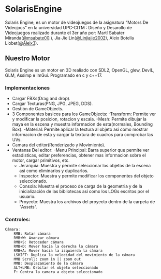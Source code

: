 # SolarisEngine

Solaris Engine, es un motor de videojuegos de la asignatura “Motors De Videojocs” en la universidad UPC-CITM : Diseño y Desarollo de Videojuegos realizado durante el 3er año por: Martí Sabater Miranda([@msabate00](https://github.com/msabate00).), Jia Jie Lin([@Linjiajie2002](https://github.com/Linjiajie2002)), Aleix Botella Llobet([@Aleix3](https://github.com/Aleix3)).

## Nuestro Motor
Solaris Engine es un motor en 3D realiado con SDL2, OpenGL, glew, DevIL, GLM, Assimp e ImGui. Programado en c y c++17.

### Implementaciones
- Cargar FBXs(Drag and drop).
- Cargar Texturas(PNG, JPG, JPEG, DDS).
- Gestión de GameObjects.
- 3 Componentes basicos para los GameObjects:
    -Transform: Permite ver y modificar la posicion, rotacion y escala.
    -Mesh: Permite dibujar la maya en la escena y muestra informacion de esta(normales, Bounding Box).
    -Material: Permite aplicar la textura al objeto asi como mostrar informacion de esta y cargar la textura de cuadros para comprobar las UVs.
- Camara del editor(Renderizado y Movimiento).
- Ventanas Del editor:
    -Menu Principal: Barra superior que permite ver estadisticas, editar preferencias, obtener mas informacion sobre el motor, cargar primitivos, etc.
    - Jerarquia: Muestra y permite seleccionar los objetos de la escena asi como eliminarlos y duplicarlos.
    - Inspector: Muestra y permite modificar los componentes del objeto seleccionado.
    - Consola: Muestra el proceso de carga de la geometria y de la inicialización de las bibliotecas así como los LOGs escritos por el usuario.
    - Proyecto: Muestra los archivos del proyecto dentro de la carpeta de "Assets".


### Controles: 
    Cámara:
        RMB: Rotar cámara
        RMB+W: Avanzar cámara
        RMB+S: Retoceder cámara
        RMB+D: Mover hacia la derecha la cámara
        RMB+A: Mover hacia la izquierda la cámara
        LSHIFT: Duplica la velocidad del movimiento de la cámara
        MMB Scroll: zoom in || zoom out
        MMB: Desplazamiento de la cámara
        ALT+LMB: Orbitar el objeto seleccionado
        F: Centra la camara a objeto seleccionado






